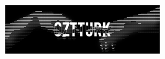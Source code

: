 <div align="center">
<img src="https://github.com/Oztturk/Oztturk/blob/main/top.png?raw=true" />
</div>
